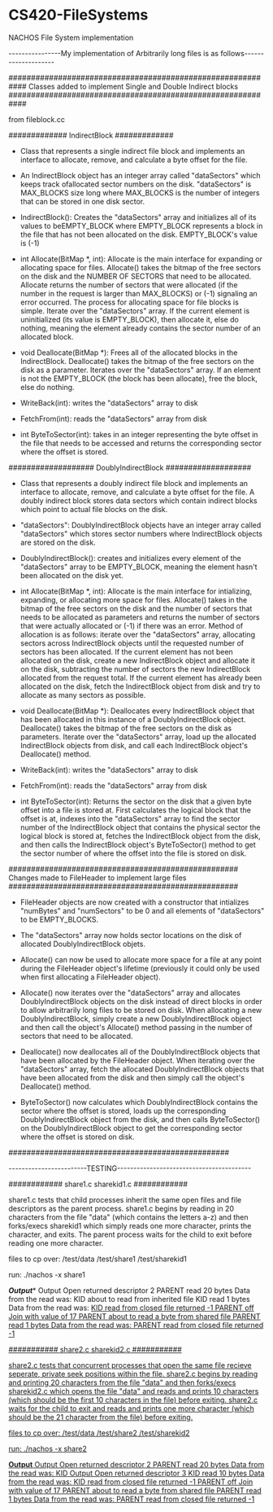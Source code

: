 # CS420-FileSystems
NACHOS File System implementation

----------------My implementation of Arbitrarily long files is as follows--------------------

############################################################
Classes added to implement Single and Double Indirect blocks
############################################################

from fileblock.cc

#############
IndirectBlock
#############

* Class that represents a single indirect file block and implements an interface to allocate, remove, and calculate a byte offset for the file.

* An IndirectBlock object has an integer array called "dataSectors" which keeps track ofallocated sector numbers on the disk. "dataSectors" is MAX_BLOCKS size long where MAX_BLOCKS is the number of integers that can be stored in one disk sector.

* IndirectBlock(): Creates the "dataSectors" array and initializes all of its values to beEMPTY_BLOCK where EMPTY_BLOCK represents a block in the file that has not been allocated on the disk. EMPTY_BLOCK's value is (-1)

* int Allocate(BitMap *, int): Allocate is the main interface for expanding or allocating space for files. Allocate() takes the bitmap of the free sectors on the disk and the NUMBER OF SECTORS that need to be allocated. Allocate returns the number of sectors that were allocated (if the number in the request is larger than MAX_BLOCKS) or (-1) signaling an error occurred. The process for allocating space for file blocks is simple. Iterate over the "dataSectors" array. If the current element is uninitialized (its value is EMPTY_BLOCK), then allocate it, else do nothing, meaning the element already contains the sector number of an allocated block.

* void Deallocate(BitMap *): Frees all of the allocated blocks in the IndirectBlock. Deallocate() takes the bitmap of the free sectors on the disk as a parameter. Iterates over the "dataSectors" array. If an element is not the EMPTY_BLOCK (the block has been allocate), free the block, else do nothing.

* WriteBack(int): writes the "dataSectors" array to disk

* FetchFrom(int): reads the "dataSectors" array from disk

* int ByteToSector(int): takes in an integer representing the byte offset in the file that needs to be accessed and returns the corresponding sector where the offset is stored.

###################
DoublyIndirectBlock
###################

* Class that represents a doubly indirect file block and implements an interface to allocate, remove, and calculate a byte offset for the file. A doubly indirect block stores data sectors which contain indirect blocks which point to actual file blocks on the disk.

* "dataSectors": DoublyIndirectBlock objects have an integer array called "dataSectors" which stores sector numbers where IndirectBlock objects are stored on the disk.

* DoublyIndirectBlock(): creates and initializes every element of the "dataSectors" array to be EMPTY_BLOCK, meaning the element hasn't been allocated on the disk yet.

* int Allocate(BitMap *, int): Allocate is the main interface for intializing, expanding, or allocating more space for files. Allocate() takes in the bitmap of the free sectors on the disk and the number of sectors that needs to be allocated as parameters and returns the number of sectors that were actually allocated or (-1) if there was an error. Method of allocation is as follows: iterate over the "dataSectors" array, allocating sectors across IndirectBlock objects until the requested number of sectors has been allocated. If the current element has not been allocated on the disk, create a new IndirectBlock object and allocate it on the disk, subtracting the number of sectors the new IndirectBlock allocated from the request total. If the current element has already been allocated on the disk, fetch the IndirectBlock object from disk and try to allocate as many sectors as possible.

* void Deallocate(BitMap *): Deallocates every IndirectBlock object that has been allocated in this instance of a DoublyIndirectBlock object. Deallocate() takes the bitmap of the free sectors on the disk as parameters. Iterate over the "dataSectors" array, load up the allocated IndirectBlock objects from disk, and call each IndirectBlock object's Deallocate() method.

* WriteBack(int): writes the "dataSectors" array to disk

* FetchFrom(int): reads the "dataSectors" array from disk

* int ByteToSector(int): Returns the sector on the disk that a given byte offset into a file is stored at. First calculates the logical block that the offset is at, indexes into the "dataSectors" array to find the sector number of the IndirectBlock object that contains the physical sector the logical block is stored at, fetches the IndirectBlock object from the disk, and then calls the IndirectBlock object's ByteToSector() method to get the sector number of where the offset into the file is stored on disk.


###################################################
Changes made to FileHeader to implement large files  
###################################################

* FileHeader objects are now created with a constructor that intializes "numBytes" and "numSectors" to be 0 and all elements of "dataSectors" to be EMPTY_BLOCKS.

* The "dataSectors" array now holds sector locations on the disk of allocated DoublyIndirectBlock objets.

* Allocate() can now be used to allocate more space for a file at any point during the FileHeader object's lifetime (previously it could only be used when first allocating a FileHeader object).

* Allocate() now iterates over the "dataSectors" array and allocates DoublyIndirectBlock objects on the disk instead of direct blocks in order to allow arbitrarily long files to be stored on disk. When allocating a new DoublyIndirectBlock, simply create a new DoublyIndirectBlock object and then call the object's Allocate() method passing in the number of sectors that need to be allocated.

* Deallocate() now deallocates all of the DoublyIndirectBlock objects that have been allocated by the FileHeader object. When iterating over the "dataSectors" array, fetch the allocated DoublyIndirectBlock objects that have been allocated from the disk and then simply call the object's Deallocate() method.

* ByteToSector() now calculates which DoublyIndirectBlock contains the sector where the offset is stored, loads up the corresponding DoublyIndirectBlock object from the disk, and then calls ByteToSector() on the DoublyIndirectBlock object to get the corresponding sector where the offset is stored on disk.


#################################################









------------------------TESTING-----------------------------------------


############
share1.c
sharekid1.c
############

share1.c tests that child processes inherit the same open files and file descriptors as the parent process. share1.c begins by reading in 20 characters from the file "data" (which contains the letters a-z) and then forks/execs sharekid1 which simply reads one more character, prints the character, and exits. The parent process waits for the child to exit before reading one more character.

files to cp over:
/test/data
/test/share1
/test/sharekid1

run:
./nachos -x share1

***Output****
Output Open returned descriptor 2
PARENT read 20 bytes
Data from the read was: <abcdefghijklmnopqrst>
KID about to read from inherited file
KID read 1 bytes
Data from the read was: <u>
KID read from closed file returned -1
PARENT off Join with value of 17
PARENT about to read a byte from shared file
PARENT read 1 bytes
Data from the read was: <v>
PARENT read from closed file returned -1



###########
share2.c
sharekid2.c
###########

share2.c tests that concurrent processes that open the same file recieve seperate, private seek positions within the file. share2.c begins by reading and printing 20 characters from the file "data" and then forks/execs sharekid2.c which opens the file "data" and reads and prints 10 characters (which should be the first 10 characters in the file) before exiting. share2.c waits for the child to exit and reads and prints one more character (which should be the 21 character from the file) before exiting.

files to cp over:
/test/data
/test/share2
/test/sharekid2

run:
./nachos -x share2

****Output****
Output Open returned descriptor 2
PARENT read 20 bytes
Data from the read was: <abcdefghijklmnopqrst>
KID Output Open returned descriptor 3
KID read 10 bytes
Data from the read was: <abcdefghij>
KID read from closed file returned -1
PARENT off Join with value of 17
PARENT about to read a byte from shared file
PARENT read 1 bytes
Data from the read was: <u>
PARENT read from closed file returned -1
